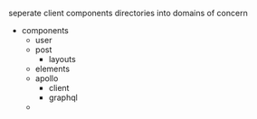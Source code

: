 seperate client components directories into domains of concern

- components
  - user
  - post
    - layouts
  - elements
  - apollo
    - client
    - graphql
  -
